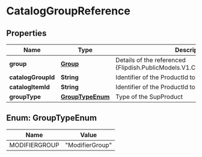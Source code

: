 
# CatalogGroupReference

## Properties
Name | Type | Description | Notes
------------ | ------------- | ------------- | -------------
**group** | [**Group**](Group.md) | Details of the referenced {Flipdish.PublicModels.V1.Catalog.Items.CatalogItem} |  [optional]
**catalogGroupId** | **String** | Identifier of the ProductId to use as SubProduct | 
**catalogItemId** | **String** | Identifier of the ProductId to use as SubProduct |  [optional]
**groupType** | [**GroupTypeEnum**](#GroupTypeEnum) | Type of the SupProduct | 


<a name="GroupTypeEnum"></a>
## Enum: GroupTypeEnum
Name | Value
---- | -----
MODIFIERGROUP | &quot;ModifierGroup&quot;



